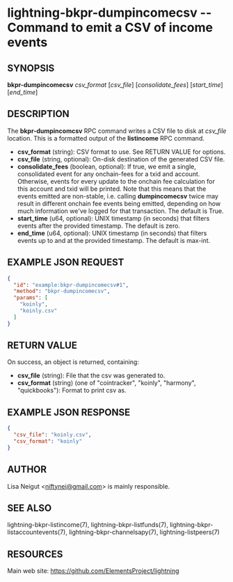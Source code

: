 lightning-bkpr-dumpincomecsv -- Command to emit a CSV of income events
======================================================================

SYNOPSIS
--------

**bkpr-dumpincomecsv** *csv\_format* [*csv\_file*] [*consolidate\_fees*] [*start\_time*] [*end\_time*] 

DESCRIPTION
-----------

The **bkpr-dumpincomcsv** RPC command writes a CSV file to disk at *csv\_file* location. This is a formatted output of the **listincome** RPC command.

- **csv\_format** (string): CSV format to use. See RETURN VALUE for options.
- **csv\_file** (string, optional): On-disk destination of the generated CSV file.
- **consolidate\_fees** (boolean, optional): If true, we emit a single, consolidated event for any onchain-fees for a txid and account. Otherwise, events for every update to the onchain fee calculation for this account and txid will be printed. Note that this means that the events emitted are non-stable, i.e. calling **dumpincomecsv** twice may result in different onchain fee events being emitted, depending on how much information we've logged for that transaction. The default is True.
- **start\_time** (u64, optional): UNIX timestamp (in seconds) that filters events after the provided timestamp. The default is zero.
- **end\_time** (u64, optional): UNIX timestamp (in seconds) that filters events up to and at the provided timestamp. The default is max-int.

EXAMPLE JSON REQUEST
--------------------

```json
{
  "id": "example:bkpr-dumpincomecsv#1",
  "method": "bkpr-dumpincomecsv",
  "params": [
    "koinly",
    "koinly.csv"
  ]
}
```

RETURN VALUE
------------

On success, an object is returned, containing:

- **csv\_file** (string): File that the csv was generated to.
- **csv\_format** (string) (one of "cointracker", "koinly", "harmony", "quickbooks"): Format to print csv as.

EXAMPLE JSON RESPONSE
---------------------

```json
{
  "csv_file": "koinly.csv",
  "csv_format": "koinly"
}
```

AUTHOR
------

Lisa Neigut <<niftynei@gmail.com>> is mainly responsible.

SEE ALSO
--------

lightning-bkpr-listincome(7), lightning-bkpr-listfunds(7), lightning-bkpr-listaccountevents(7), lightning-bkpr-channelsapy(7), lightning-listpeers(7)

RESOURCES
---------

Main web site: <https://github.com/ElementsProject/lightning>
